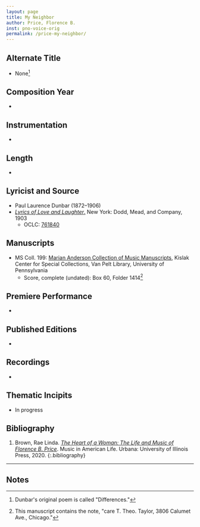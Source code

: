 ```yaml
---
layout: page
title: My Neighbor
author: Price, Florence B.
inst: pno-voice-orig
permalink: /price-my-neighbor/
---
```


## Alternate Title
- None[^fn1]

## Composition Year
- 

## Instrumentation
- 

## Length
- 

## Lyricist and Source
- Paul Laurence Dunbar (1872&ndash;1906)
- [*Lyrics of Love and Laughter*.](https://books.google.com/books?id=i9QVAAAAYAAJ) New York: Dodd, Mead, and Company, 1903
    * OCLC: <a href="https://search.worldcat.org/title/761840" target="_blank">761840</a>

## Manuscripts
- MS Coll. 199: <a href="https://www.library.upenn.edu/detail/collection/marian-anderson-collection" target="_blank">Marian Anderson Collection of Music Manuscripts</a>, Kislak Center for Special Collections, Van Pelt Library, University of Pennsylvania
    * Score, complete (undated): Box 60, Folder 1414[^fn2]

## Premiere Performance
- 

## Published Editions
- 

## Recordings
- 

## Thematic Incipits
- In progress

## Bibliography
1. Brown, Rae Linda. <a href="https://www.worldcat.org/title/1122800180" target="_blank">*The Heart of a Woman: The Life and Music of Florence B. Price*</a>. Music in American Life. Urbana: University of Illinois Press, 2020.
{:.bibliography}

---
## Notes
[^fn1]: Dunbar's original poem is called "Differences."
[^fn2]: This manuscript contains the note, "care T. Theo. Taylor, 3806 Calumet Ave., Chicago."